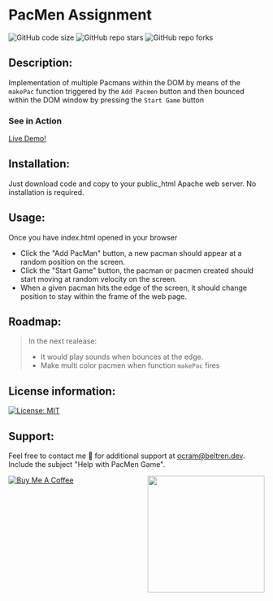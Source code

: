 # PacMen Assignment
![GitHub code size](https://img.shields.io/github/code-size/otanerocram/MIT-JS-Excersise-7.2)
![GitHub repo stars](https://img.shields.io/github/stars/otanerocram/MIT-JS-Excersise-7.2)
![GitHub repo forks](https://img.shields.io/github/forks/otanerocram/MIT-JS-Excersise-7.2)

## Description: 
Implementation of multiple Pacmans within the DOM by means of the `makePac` function triggered by the `Add Pacmen` button and then bounced within the DOM window by pressing the `Start Game` button

### See in Action
[Live Demo!](https://otanerocram.github.io/MIT-JS-Excersise-7.2/index.html)

## Installation: 
Just download code and copy to your public_html Apache web server. No installation is required.

## Usage: 
Once you have index.html opened in your browser
- Click the "Add PacMan" button, a new pacman should appear at a random position on the screen. 
- Click the "Start Game" button, the pacman or pacmen created should start moving at random velocity on the screen. 
- When a given pacman hits the edge of the screen, it should change position to stay within the frame of the web page.

## Roadmap: 
> In the next realease:
> - It would play sounds when bounces at the edge. 
> - Make multi color pacmen when function `makePac` fires

## License information: 
[![License: MIT](https://img.shields.io/badge/License-MIT-yellow.svg)](https://opensource.org/licenses/MIT)

## Support: 
Feel free to contact me :call_me_hand: for additional support at ocram@beltren.dev. Include the subject "Help with PacMen Game".

<img align='right' src="https://media.giphy.com/media/M9gbBd9nbDrOTu1Mqx/giphy.gif" width="230">

[![Buy Me A Coffee](https://cdn.buymeacoffee.com/buttons/v2/default-yellow.png)](https://www.buymeacoffee.com/otanerocram)
